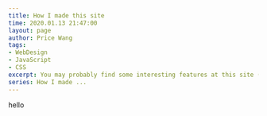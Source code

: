 ```yaml
---
title: How I made this site
time: 2020.01.13 21:47:00
layout: page
author: Price Wang
tags:
- WebDesign
- JavaScript
- CSS
excerpt: You may probably find some interesting features at this site (especially the home page), so this post is served as an introduction of how to implement them.
series: How I made ...
---
```


hello
